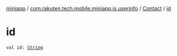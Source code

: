 [miniapp](../../index.md) / [com.rakuten.tech.mobile.miniapp.js.userinfo](../index.md) / [Contact](index.md) / [id](./id.md)

# id

`val id: `[`String`](https://kotlinlang.org/api/latest/jvm/stdlib/kotlin/-string/index.html)
